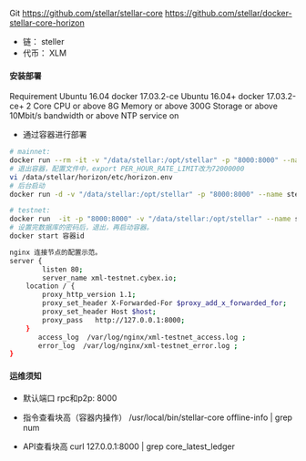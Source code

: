 Git
https://github.com/stellar/stellar-core
https://github.com/stellar/docker-stellar-core-horizon
- 链： steller
- 代币： XLM

#### 安装部署
Requirement
    Ubuntu 16.04
    docker 17.03.2-ce
    Ubuntu 16.04+
    docker 17.03.2-ce+
    2 Core CPU or above
    8G Memory or above
    300G Storage or above
    10Mbit/s bandwidth or above
    NTP service on

- 通过容器进行部署
```bash
# mainnet:
docker run --rm -it -v "/data/stellar:/opt/stellar" -p "8000:8000" --name stellar stellar/quickstart --pubnet
# 退出容器，配置文件中，export PER_HOUR_RATE_LIMIT改为72000000
vi /data/stellar/horizon/etc/horizon.env
# 后台启动
docker run -d -v "/data/stellar:/opt/stellar" -p "8000:8000" --name stellar stellar/quickstart --pubnet

# testnet:
docker run  -it -p "8000:8000" -v "/data/stellar:/opt/stellar" --name stellar stellar/quickstart --testnet
# 设置完数据库的密码后，退出，再启动容器。
docker start 容器id
```
```bash
nginx 连接节点的配置示范。
server {
        listen 80;
        server_name xml-testnet.cybex.io;
    location / {
        proxy_http_version 1.1;
        proxy_set_header X-Forwarded-For $proxy_add_x_forwarded_for;
        proxy_set_header Host $host;
        proxy_pass   http://127.0.0.1:8000;
    }
       access_log  /var/log/nginx/xml-testnet_access.log ;
       error_log  /var/log/nginx/xml-testnet_error.log ;
}
```
#### 运维须知
- 默认端口
    rpc和p2p: 8000

- 指令查看块高（容器内操作）
    /usr/local/bin/stellar-core offline-info | grep num

- API查看块高
    curl 127.0.0.1:8000 | grep core_latest_ledger